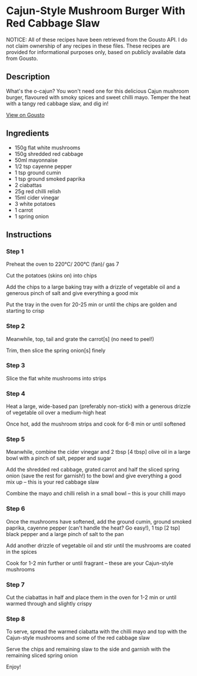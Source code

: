 # Cajun-Style Mushroom Burger With Red Cabbage Slaw

NOTICE: All of these recipes have been retrieved from the Gousto API. I do not claim ownership of any recipes in these files. These recipes are provided for informational purposes only, based on publicly available data from Gousto.

## Description

What's the o-cajun? You won't need one for this delicious Cajun mushroom burger, flavoured with smoky spices and sweet chilli mayo. Temper the heat with a tangy red cabbage slaw, and dig in!  

[View on Gousto](https://www.gousto.co.uk/recipes/cookbook/cajun-mushroom-burger-with-red-cabbage-slaw)

## Ingredients

- 150g flat white mushrooms
- 150g shredded red cabbage
- 50ml mayonnaise
- 1/2 tsp cayenne pepper
- 1 tsp ground cumin
- 1 tsp ground smoked paprika
- 2 ciabattas
- 25g red chilli relish
- 15ml cider vinegar
- 3 white potatoes
- 1 carrot
- 1 spring onion

## Instructions


### Step 1

Preheat the oven to 220°C/ 200°C (fan)/ gas 7

Cut the potatoes (skins on) into chips

Add the chips to a large baking tray with a drizzle of vegetable oil and a generous pinch of salt and give everything a good mix

Put the tray in the oven for 20-25 min or until the chips are golden and starting to crisp


### Step 2

Meanwhile, top, tail and grate the carrot<span class="text-danger">[s]</span> (no need to peel!)

Trim, then slice the spring onion<span class="text-danger">[s]</span> finely


### Step 3

Slice the flat white mushrooms into strips


### Step 4

Heat a large, wide-based pan (preferably non-stick) with a generous drizzle of vegetable oil over a medium-high heat

Once hot, add the mushroom strips and cook for 6-8 min or until softened


### Step 5

Meanwhile, combine the cider vinegar and 2 tbsp<span class="text-danger"> [4 tbsp]</span> olive oil in a large bowl with a pinch of salt, pepper and sugar

Add the shredded red cabbage, grated carrot and half the sliced spring onion (save the rest for garnish!) to the bowl and give everything a good mix up – this is your red cabbage slaw

Combine the mayo and chilli relish in a small bowl – this is your chilli mayo


### Step 6

Once the mushrooms have softened, add the ground cumin, ground smoked paprika, cayenne pepper (can't handle the heat? Go easy!), 1 tsp<span class="text-danger"> [2 tsp] </span>black pepper and a large pinch of salt to the pan

Add another drizzle of vegetable oil and stir until the mushrooms are coated in the spices

Cook for 1-2 min further or until fragrant – these are your Cajun-style mushrooms


### Step 7

Cut the ciabattas in half and place them in the oven for 1-2 min or until warmed through and slightly crispy

### Step 8

To serve, spread the warmed ciabatta with the chilli mayo and top with the Cajun-style mushrooms and some of the red cabbage slaw

Serve the chips and remaining slaw to the side and garnish with the remaining sliced spring onion

Enjoy!

